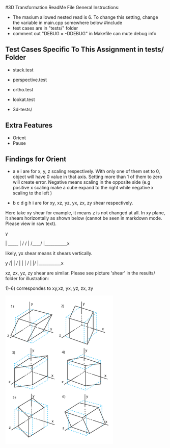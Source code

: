 #3D Transformation ReadMe File
General Instructions:
* The maxium allowed nested read is 6. To change this setting, change the variable <numNested> in main.cpp somewhere below #include
* test cases are in "tests/" folder
* comment out "DEBUG = -DDEBUG" in Makefile can mute debug info

## Test Cases Specific To This Assignment in tests/ Folder

* stack.test

* perspective.test

* ortho.test

* lookat.test

* 3d-tests/

## Extra Features

* Orient
* Pause

## Findings for Orient
* a e i are for x, y, z scaling respectively. With only one of them set to 0, object will have 0 value in that axis. Setting more than 1 of them to zero will create error. Negative means scaling in the opposite side (e.g positive x scaling make a cube expand to the right while negative x scaling to the left )

* b c d g h i are for xy, xz, yz, yx, zx, zy shear respectively. 

Here take xy shear for example, it means z is not changed at all. In xy plane,  it shears horizontally as shown below (cannot be seen in markdown mode. Please view in raw text).

y 

|    _____
|   /    /
|  /____/ 
|___________x

likely, yx shear means it shears vertically.

y 
     /|
|   / |
|  | /
|  |/
|___________x

xz, zx, yz, zy shear are similar.
Please see picture 'shear' in the results/ folder for illustration:

1)-6) correspondes to xy,xz, yx, yz, zx, zy

![shear.png](results/shear.png)
